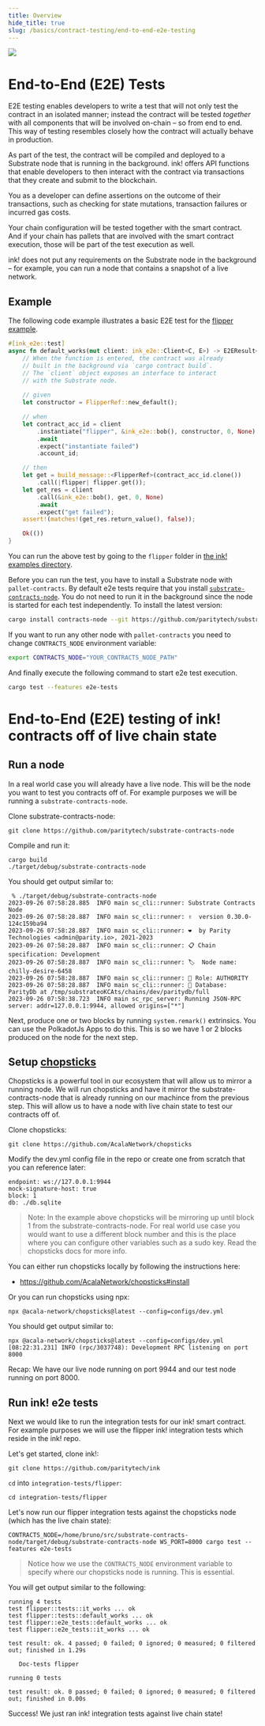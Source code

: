 ```yaml
---
title: Overview
hide_title: true
slug: /basics/contract-testing/end-to-end-e2e-testing
---
```


<img src="/img/title/testing1.svg" className="titlePic" />

# End-to-End (E2E) Tests

E2E testing enables developers to write a test that will not only test the contract in an
isolated manner; instead the contract will be tested _together_ with all components that
will be involved on-chain – so from end to end. This way of testing resembles closely
how the contract will actually behave in production.

As part of the test, the contract will be compiled and deployed to a Substrate node that
is running in the background. ink! offers API functions that enable developers to then
interact with the contract via transactions that they create and submit to the blockchain.

You as a developer can define assertions on the outcome of their transactions, such as checking
for state mutations, transaction failures or incurred gas costs.

Your chain configuration will be tested together with the smart contract. And if your
chain has pallets that are involved with the smart contract execution, those will be
part of the test execution as well.

ink! does not put any requirements on the Substrate node in the background – for example,
you can run a node that contains a snapshot of a live network.

## Example

The following code example illustrates a basic E2E test for the
[flipper example](https://github.com/paritytech/ink-examples/blob/main/flipper/lib.rs).

```rust
#[ink_e2e::test]
async fn default_works(mut client: ink_e2e::Client<C, E>) -> E2EResult<()> {
    // When the function is entered, the contract was already
    // built in the background via `cargo contract build`.
    // The `client` object exposes an interface to interact
    // with the Substrate node.
    
    // given
    let constructor = FlipperRef::new_default();

    // when
    let contract_acc_id = client
        .instantiate("flipper", &ink_e2e::bob(), constructor, 0, None)
        .await
        .expect("instantiate failed")
        .account_id;

    // then
    let get = build_message::<FlipperRef>(contract_acc_id.clone())
        .call(|flipper| flipper.get());
    let get_res = client
        .call(&ink_e2e::bob(), get, 0, None)
        .await
        .expect("get failed");
    assert!(matches!(get_res.return_value(), false));

    Ok(())
}
```

You can run the above test by going to the `flipper` folder in
[the ink! examples directory](https://github.com/paritytech/ink-examples/tree/main).

Before you can run the test, you have to install a Substrate
node with `pallet-contracts`. By default e2e tests require that you install [`substrate-contracts-node`](https://github.com/paritytech/substrate-contracts-node). You do not need to run it in the background since the node is started for each test independently.
To install the latest version:

```sh
cargo install contracts-node --git https://github.com/paritytech/substrate-contracts-node.git
```
If you want to run any other node with `pallet-contracts` you need to change `CONTRACTS_NODE` environment variable:

```sh
export CONTRACTS_NODE="YOUR_CONTRACTS_NODE_PATH"
```

And finally execute the following command to start e2e test execution.

```sh
cargo test --features e2e-tests
```

# End-to-End (E2E) testing of ink! contracts off of live chain state

## Run a node
In a real world case you will already have a live node. This will be the node you want to test you contracts off of. For example purposes we will be running a `substrate-contracts-node`.

Clone substrate-contracts-node:
```
git clone https://github.com/paritytech/substrate-contracts-node
```

Compile and run it:
```
cargo build
./target/debug/substrate-contracts-node
```

You should get output similar to:
```
 % ./target/debug/substrate-contracts-node
2023-09-26 07:58:28.885  INFO main sc_cli::runner: Substrate Contracts Node    
2023-09-26 07:58:28.887  INFO main sc_cli::runner: ✌️  version 0.30.0-124c159ba94    
2023-09-26 07:58:28.887  INFO main sc_cli::runner: ❤️  by Parity Technologies <admin@parity.io>, 2021-2023    
2023-09-26 07:58:28.887  INFO main sc_cli::runner: 📋 Chain specification: Development    
2023-09-26 07:58:28.887  INFO main sc_cli::runner: 🏷  Node name: chilly-desire-6458    
2023-09-26 07:58:28.887  INFO main sc_cli::runner: 👤 Role: AUTHORITY    
2023-09-26 07:58:28.887  INFO main sc_cli::runner: 💾 Database: ParityDb at /tmp/substrateoKCAts/chains/dev/paritydb/full    
2023-09-26 07:58:38.723  INFO main sc_rpc_server: Running JSON-RPC server: addr=127.0.0.1:9944, allowed origins=["*"]  
```

Next, produce one or two blocks by running `system.remark()` extrinsics. You can use the PolkadotJs Apps to do this. This is so we have 1 or 2 blocks produced on the node for the next step.

## Setup [chopsticks](https://github.com/AcalaNetwork/chopsticks)
Chopsticks is a powerful tool in our ecosystem that will allow us to mirror a running node. We will run chopsticks and have it mirror the substrate-contracts-node that is already running on our machince from the previous step. This will allow us to have a node with live chain state to test our contracts off of.

Clone chopsticks:
```
git clone https://github.com/AcalaNetwork/chopsticks
```

Modify the dev.yml config file in the repo or create one from scratch that you can reference later:
```
endpoint: ws://127.0.0.1:9944
mock-signature-host: true
block: 1
db: ./db.sqlite
```
> Note: In the example above chopsticks will be mirroring up until block 1 from the substrate-contracts-node. For real world use case you would want to use a different block number and this is the place where you can configure other variables such as a sudo key. Read the chopsticks docs for more info.

You can either run chopsticks locally by following the instructions here:
- https://github.com/AcalaNetwork/chopsticks#install

Or you can run chopsticks using npx:
```
npx @acala-network/chopsticks@latest --config=configs/dev.yml
```

You should get output similar to:
```
npx @acala-network/chopsticks@latest --config=configs/dev.yml
[08:22:31.231] INFO (rpc/3037748): Development RPC listening on port 8000
```

Recap: We have our live node running on port 9944 and our test node running on port 8000.

## Run ink! e2e tests

Next we would like to run the integration tests for our ink! smart contract. For example purposes we will use the flipper ink! integration tests which reside in the ink! repo.

Let's get started, clone ink!:
```
git clone https://github.com/paritytech/ink
```

`cd` into `integration-tests/flipper`:
```
cd integration-tests/flipper
```

Let's now run our flipper integration tests against the chopsticks node (which has the live chain state):
```
CONTRACTS_NODE=/home/bruno/src/substrate-contracts-node/target/debug/substrate-contracts-node WS_PORT=8000 cargo test --features e2e-tests
```
> Notice how we use the `CONTRACTS_NODE` environment variable to specify where our chopsticks node is running. This is essential.

You will get output similar to the following:
```
running 4 tests
test flipper::tests::it_works ... ok
test flipper::tests::default_works ... ok
test flipper::e2e_tests::default_works ... ok
test flipper::e2e_tests::it_works ... ok

test result: ok. 4 passed; 0 failed; 0 ignored; 0 measured; 0 filtered out; finished in 1.29s

   Doc-tests flipper

running 0 tests

test result: ok. 0 passed; 0 failed; 0 ignored; 0 measured; 0 filtered out; finished in 0.00s
```

Success! We just ran ink! integration tests against live chain state!
